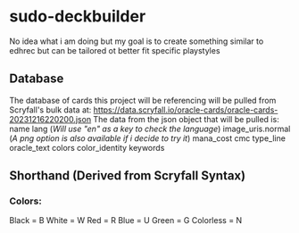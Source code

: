 # sudo-deckbuilder
 No idea what i am doing but my goal is to create something similar to edhrec but can be tailored ot better fit specific playstyles

## Database
The database of cards this project will be referencing will be pulled from Scryfall's bulk data at: https://data.scryfall.io/oracle-cards/oracle-cards-20231216220200.json
The data from the json object that will be pulled is:
name
lang (*Will use "en" as a key to check the language*)
image_uris.normal (*A png option is also available if i decide to try it*)
mana_cost
cmc
type_line
oracle_text
colors
color_identity
keywords

## Shorthand (Derived from Scryfall Syntax)
### Colors:
Black = B
White = W
Red = R
Blue = U
Green = G
Colorless = N